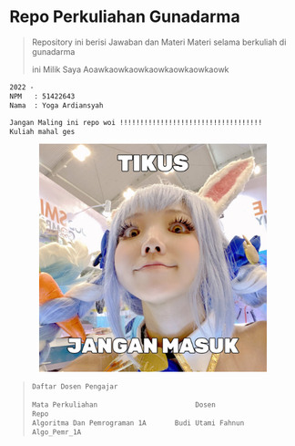 # Repo Perkuliahan Gunadarma
>Repository ini berisi Jawaban dan Materi Materi selama berkuliah di gunadarma
>
>ini Milik Saya Aoawkaowkaowkaowkaowkaowkaowk

```
2022 - 
NPM   : 51422643
Nama  : Yoga Ardiansyah
```
```
Jangan Maling ini repo woi !!!!!!!!!!!!!!!!!!!!!!!!!!!!!!!!!!!
Kuliah mahal ges
```
<div align="center">
<img src="https://raw.githubusercontent.com/yogaardiansyah/Algoritma_Pemrograman_1A/main/nekonoi_pekora.jpg" width="400">
</div>


>```
>Daftar Dosen Pengajar
>
> Mata Perkuliahan                        Dosen                       Repo
>Algoritma Dan Pemrograman 1A       Budi Utami Fahnun             Algo_Pemr_1A 
>
>```
